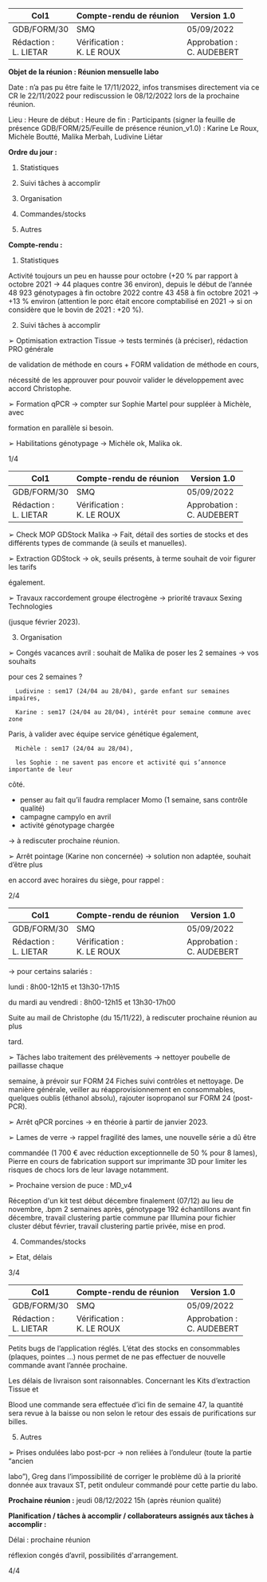 |Col1|Compte-rendu de réunion|Version 1.0|
|---|---|---|
|GDB/FORM/30|SMQ|05/09/2022|
|Rédaction :<br>L. LIETAR|Vérification :<br>K. LE ROUX|Approbation :<br>C. AUDEBERT|


**Objet de la réunion : Réunion mensuelle labo**

Date : n’a pas pu être faite le 17/11/2022, infos transmises directement via ce CR le
22/11/2022 pour rediscussion le 08/12/2022 lors de la prochaine réunion.

Lieu : 
Heure de début : 
Heure de fin : 
Participants (signer la feuille de présence GDB/FORM/25/Feuille de présence réunion_v1.0) :
Karine Le Roux, Michèle Boutté, Malika Merbah, Ludivine Liétar

**Ordre du jour :**

1. Statistiques
2. Suivi tâches à accomplir
3. Organisation

4. Commandes/stocks

5. Autres

**Compte-rendu :**

1. Statistiques

Activité toujours un peu en hausse pour octobre (+20 % par rapport à octobre 2021 -> 44
plaques contre 36 environ), depuis le début de l’année 48 923 génotypages à fin octobre
2022 contre 43 458 à fin octobre 2021 -> +13 % environ (attention le porc était encore
comptabilisé en 2021 -> si on considère que le bovin de 2021 : +20 %).

2. Suivi tâches à accomplir

➢ Optimisation extraction Tissue -> tests terminés (à préciser), rédaction PRO générale

de validation de méthode en cours + FORM validation de méthode en cours,

nécessité de les approuver pour pouvoir valider le développement avec accord
Christophe.

➢ Formation qPCR -> compter sur Sophie Martel pour suppléer à Michèle, avec

formation en parallèle si besoin.

➢ Habilitations génotypage -> Michèle ok, Malika ok.

1/4

|Col1|Compte-rendu de réunion|Version 1.0|
|---|---|---|
|GDB/FORM/30|SMQ|05/09/2022|
|Rédaction :<br>L. LIETAR|Vérification :<br>K. LE ROUX|Approbation :<br>C. AUDEBERT|


➢ Check MOP GDStock Malika -> Fait, détail des sorties de stocks et des différents
types de commande (à seuils et manuelles).

➢ Extraction GDStock -> ok, seuils présents, à terme souhait de voir figurer les tarifs

également.

➢ Travaux raccordement groupe électrogène -> priorité travaux Sexing Technologies

(jusque février 2023).

3. Organisation

➢ Congés vacances avril : souhait de Malika de poser les 2 semaines -> vos souhaits

pour ces 2 semaines ?

      Ludivine : sem17 (24/04 au 28/04), garde enfant sur semaines impaires,

      Karine : sem17 (24/04 au 28/04), intérêt pour semaine commune avec zone
Paris, à valider avec équipe service génétique également,

      Michèle : sem17 (24/04 au 28/04),

      les Sophie : ne savent pas encore et activité qui s’annonce importante de leur

côté.

+ penser au fait qu’il faudra remplacer Momo (1 semaine, sans contrôle qualité)
+ campagne campylo en avril
+ activité génotypage chargée

-> à rediscuter prochaine réunion.

➢ Arrêt pointage (Karine non concernée) -> solution non adaptée, souhait d’être plus

en accord avec horaires du siège, pour rappel :

2/4

|Col1|Compte-rendu de réunion|Version 1.0|
|---|---|---|
|GDB/FORM/30|SMQ|05/09/2022|
|Rédaction :<br>L. LIETAR|Vérification :<br>K. LE ROUX|Approbation :<br>C. AUDEBERT|


-> pour certains salariés :

lundi : 8h00-12h15 et 13h30-17h15

du mardi au vendredi : 8h00-12h15 et 13h30-17h00

Suite au mail de Christophe (du 15/11/22), à rediscuter prochaine réunion au plus

tard.

➢ Tâches labo traitement des prélèvements -> nettoyer poubelle de paillasse chaque

semaine, à prévoir sur FORM 24 Fiches suivi contrôles et nettoyage.
De manière générale, veiller au réapprovisionnement en consommables, quelques
oublis (éthanol absolu), rajouter isopropanol sur FORM 24 (post-PCR).

➢ Arrêt qPCR porcines -> en théorie à partir de janvier 2023.

➢ Lames de verre -> rappel fragilité des lames, une nouvelle série a dû être

commandée (1 700 € avec réduction exceptionnelle de 50 % pour 8 lames), Pierre
en cours de fabrication support sur imprimante 3D pour limiter les risques de chocs
lors de leur lavage notamment.

➢ Prochaine version de puce : MD_v4

Réception d'un kit test début décembre finalement (07/12) au lieu de novembre, .bpm
2 semaines après, génotypage 192 échantillons avant fin décembre, travail clustering
partie commune par Illumina pour fichier cluster début février, travail clustering partie
privée, mise en prod.

4. Commandes/stocks

➢ Etat, délais

3/4

|Col1|Compte-rendu de réunion|Version 1.0|
|---|---|---|
|GDB/FORM/30|SMQ|05/09/2022|
|Rédaction :<br>L. LIETAR|Vérification :<br>K. LE ROUX|Approbation :<br>C. AUDEBERT|


Petits bugs de l’application réglés. L’état des stocks en consommables (plaques,
pointes ...) nous permet de ne pas effectuer de nouvelle commande avant l’année
prochaine.

Les délais de livraison sont raisonnables. Concernant les Kits d’extraction Tissue et

Blood une commande sera effectuée d’ici fin de semaine 47, la quantité sera revue à
la baisse ou non selon le retour des essais de purifications sur billes.

5. Autres

➢ Prises ondulées labo post-pcr -> non reliées à l’onduleur (toute la partie “ancien

labo”), Greg dans l’impossibilité de corriger le problème dû à la priorité donnée aux
travaux ST, petit onduleur commandé pour cette partie du labo.

**Prochaine réunion :** jeudi 08/12/2022 15h (après réunion qualité)

**Planification / tâches à accomplir / collaborateurs assignés aux tâches à accomplir :**

Délai : prochaine réunion

   réflexion congés d’avril, possibilités d'arrangement.

4/4

